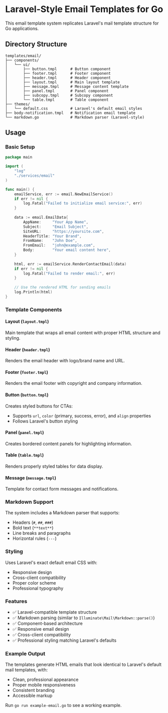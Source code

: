 # Laravel-Style Email Templates for Go

This email template system replicates Laravel's mail template structure for Go applications.

## Directory Structure

```
templates/email/
├── components/
│   └── ui/
│       ├── button.tmpl      # Button component
│       ├── footer.tmpl      # Footer component  
│       ├── header.tmpl      # Header component
│       ├── layout.tmpl      # Main layout template
│       ├── message.tmpl     # Message content template
│       ├── panel.tmpl       # Panel component
│       ├── subcopy.tmpl     # Subcopy component
│       └── table.tmpl       # Table component
├── themes/
│   └── default.css          # Laravel's default email styles
├── body-notification.tmpl   # Notification email template
└── markdown.go              # Markdown parser (Laravel-style)
```

## Usage

### Basic Setup

```go
package main

import (
    "log"
    "./services/email"
)

func main() {
    emailService, err := email.NewEmailService()
    if err != nil {
        log.Fatal("Failed to initialize email service:", err)
    }
    
    data := email.EmailData{
        AppName:     "Your App Name",
        Subject:     "Email Subject",
        SiteURL:     "https://yoursite.com",
        HeaderTitle: "Your Brand",
        FromName:    "John Doe",
        FromEmail:   "john@example.com",
        Body:        "Your email content here",
    }
    
    html, err := emailService.RenderContactEmail(data)
    if err != nil {
        log.Fatal("Failed to render email:", err)
    }
    
    // Use the rendered HTML for sending emails
    log.Println(html)
}
```

### Template Components

#### Layout (`layout.tmpl`)
Main template that wraps all email content with proper HTML structure and styling.

#### Header (`header.tmpl`)
Renders the email header with logo/brand name and URL.

#### Footer (`footer.tmpl`)
Renders the email footer with copyright and company information.

#### Button (`button.tmpl`)
Creates styled buttons for CTAs:
- Supports `url`, `color` (primary, success, error), and `align` properties
- Follows Laravel's button styling

#### Panel (`panel.tmpl`)
Creates bordered content panels for highlighting information.

#### Table (`table.tmpl`)
Renders properly styled tables for data display.

#### Message (`message.tmpl`)
Template for contact form messages and notifications.

### Markdown Support

The system includes a Markdown parser that supports:
- Headers (`#`, `##`, `###`)
- Bold text (`**text**`)
- Line breaks and paragraphs
- Horizontal rules (`---`)

### Styling

Uses Laravel's exact default email CSS with:
- Responsive design
- Cross-client compatibility
- Proper color scheme
- Professional typography

### Features

- ✅ Laravel-compatible template structure
- ✅ Markdown parsing (similar to `Illuminate\Mail\Markdown::parse()`)
- ✅ Component-based architecture
- ✅ Responsive email design
- ✅ Cross-client compatibility
- ✅ Professional styling matching Laravel's defaults

### Example Output

The templates generate HTML emails that look identical to Laravel's default mail templates, with:
- Clean, professional appearance
- Proper mobile responsiveness
- Consistent branding
- Accessible markup

Run `go run example-email.go` to see a working example.
